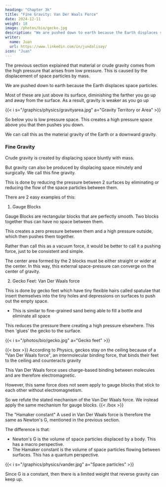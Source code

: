 ```yaml
---
heading: "Chapter 3k"
title: "Fine Gravity: Van Der Waals Force"
date: 2024-12-11
weight: 18
image: /photos/bio/gecko.jpg
description: "We are pushed down to earth because the Earth displaces space particles."
writer:
  name: Juan
  url: https://www.linkedin.com/in/jundalisay/
icon: "Juan"
---
```




The previous section explained that material or crude gravity comes from the high pressure that arises from low pressure. This is caused by the displacement of space particles by mass.

We are pushed down to earth because the Earth displaces space particles. 

Most of these are just above its surface, diminishing the farther you go up and away from the surface. As a result, gravity is weaker as you go up


{{< i s="/graphics/physics/gravityarea.jpg" a="Gravity Territory or Area" >}}


So below you is low pressure space. This creates a high pressure space above you that then pushes you down. 

We can call this as the material gravity of the Earth or a downward gravity. 


### Fine Gravity

Crude gravity is created by displacing space bluntly with mass.

But gravity can also be produced by displacing space minutely and surgically. We call this fine gravity.

This is done by reducing the pressure between 2 surfaces by eliminating or reducing the flow of the space particles between them. 

There are 2 easy examples of this:

1. Gauge Blocks

Gauge Blocks are rectangular blocks that are perfectly smooth. Two blocks together thus can have no space between them. 

This creates a zero pressure between them and a high pressure outside, which then pushes them together. 

Rather than call this as a vacuum force, it would be better to call it a pushing force, just to be consistent and simple.

The center area formed by the 2 blocks must be either straight or wider at the center. In this way, this external space-pressure can converge on the center of gravity.



2. Gecko Feet: Van Der Waals force

This is done by gecko feet which have tiny flexible hairs called spatulae that insert themselves into the tiny holes and depressions on surfaces to push out the empty space.
- This is similar to fine-grained sand being able to fill a bottle and eliminate all space

This reduces the pressure there creating a high pressure elsewhere. This then 'glues' the gecko to the surface.


{{< i s="/photos/bio/gecko.jpg" a="Gecko feet" >}}

{{< box >}}
According to Physics, geckos stay on the ceiling because of a "Van Der Waals force", an intermolecular binding force, that binds their feet to the ceiling and counteracts gravity

This Van Der Waals force uses charge-based binding between molecules and are therefore electromagnetic. 

However, this same force does not seem apply to gauge blocks that stick to each other without electromagnetism.

So we refute the stated mechanism of the Van Der Waals force. We instead apply the same mechanism for gauge blocks. 
{{< /box >}}


<!--  Instead, the mechanism is said to be intermolecular binding, without any explanation

Cartesian Physics explains that the mechanism for both are exactly the same -- the presence or absense of spacetime particles flowing between 2 surfaces

This is the same mechanism for gravity

This is because in Cartesian Physics, gravity is the pushing force of high pressure space particles onto low pressure -->


The "Hamaker constant" A used in Van Der Waals force is therefore the same as Newton's G, mentioned in the previous section. 

The difference is that:
- Newton's G is the volume of space particles displaced by a body. This has a macro perspective.
- The Hamaker constant is the volume of space particles flowing between surfaces. This has a quantum perspective.

{{< i s="/graphics/physics/vander.jpg" a="Space particles" >}}

Since G is a constant, then there is a limited weight that reverse gravity can keep up.

<!-- This also means that the Van Der Waals force is part of the matter-space family of forces like gravity, friction, and surface tension

This is opposed to the electromagnetic-space family like electricity, magnetism, and microlensing

Microlensing wrongly uses G and so it fails when there is no mass, leading to the false idea of dark matter -->
